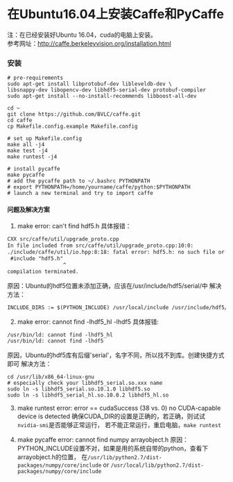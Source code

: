 在Ubuntu16.04上安装Caffe和PyCaffe
=====
注：在已经安装好Ubuntu 16.04，cuda的电脑上安装。\
参考网址：http://caffe.berkeleyvision.org/installation.html

### 安装
```shell
# pre-requirements
sudo apt-get install libprotobuf-dev libleveldb-dev \
libsnappy-dev libopencv-dev libhdf5-serial-dev protobuf-compiler
sudo apt-get install --no-install-recommends libboost-all-dev

cd ~
git clone https://github.com/BVLC/caffe.git
cd caffe
cp Makefile.config.example Makefile.config

# set up Makefile.config
make all -j4
make test -j4
make runtest -j4

# install pycaffe
make pycaffe
# add the pycaffe path to ~/.bashrc PYTHONPATH
# export PYTHONPATH=/home/yourname/caffe/python:$PYTHONPATH
# launch a new terminal and try to import caffe
```
#### 问题及解决方案
1. make error: can't find hdf5.h
具体报错：
```txt
CXX src/caffe/util/upgrade_proto.cpp
In file included from src/caffe/util/upgrade_proto.cpp:10:0:
./include/caffe/util/io.hpp:8:18: fatal error: hdf5.h: no such file or directory
 #include "hdf5.h"
                  ^
compilation terminated.
```
原因：Ubuntu的hdf5位置未添加正确，应该在/usr/include/hdf5/serial/中
解决方法：
```txt
INCLUDE_DIRS := $(PYTHON_INCLUDE) /usr/local/include /usr/include/hdf5/serial/
```

2. make error: cannot find -lhdf5_hl -lhdf5
具体报错:
```txt
/usr/bin/ld: cannot find -lhdf5_hl
/usr/bin/ld: cannot find -lhdf5
```
原因，Ubuntu的hdf5库有后缀'serial'，名字不同，所以找不到库。创建快捷方式即可
解决方法：
```shell
cd /usr/lib/x86_64-linux-gnu
# especially check your libhdf5_serial.so.xxx name
sudo ln -s libhdf5_serial.so.10.1.0 libhdf5.so
sudo ln -s libhdf5_serial_hl.so.10.0.2 libhdf5_hl.so
```
3. make runtest error: error == cudaSuccess (38 vs. 0) no CUDA-capable device is detected 
确保CUDA_DIR的设置是正确的，若正确，则试试`nvidia-smi`是否能够正常运行，
若不能正常运行，重启电脑，`make runtest`

4. make pycaffe error: cannot find numpy arrayobject.h
原因：PYTHON_INCLUDE设置不对，如果是用的系统自带的python，查看下arrayobject.h的位置，
在`/usr/lib/python2.7/dist-packages/numpy/core/include` or
`/usr/local/lib/python2.7/dist-packages/numpy/core/include`
